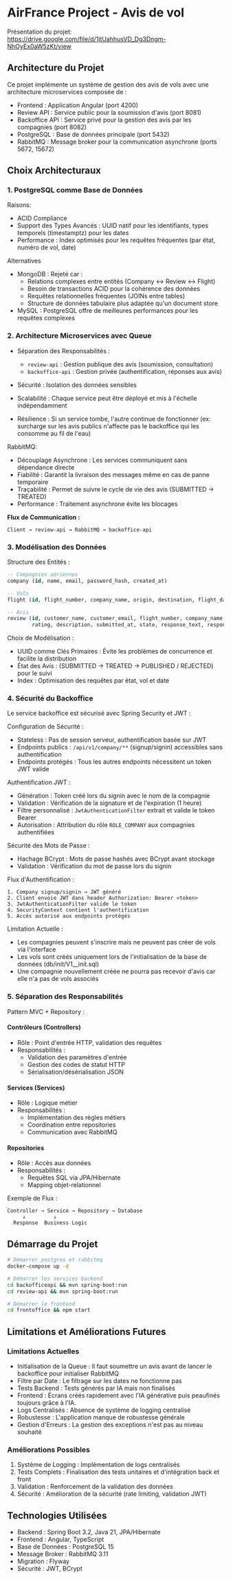 # AirFrance Project - Avis de vol
Présentation du projet: https://drive.google.com/file/d/1jtUahhusVD_Dg3Dngm-NhOyEx0aW5zKt/view

## Architecture du Projet

Ce projet implémente un système de gestion des avis de vols avec une architecture microservices composée de :

- Frontend : Application Angular (port 4200)
- Review API : Service public pour la soumission d'avis (port 8081)
- Backoffice API : Service privé pour la gestion des avis par les compagnies (port 8082)
- PostgreSQL : Base de données principale (port 5432)
- RabbitMQ : Message broker pour la communication asynchrone (ports 5672, 15672)

## Choix Architecturaux

### 1. PostgreSQL comme Base de Données

Raisons:

- ACID Compliance
- Support des Types Avancés : UUID natif pour les identifiants, types temporels (timestamptz) pour les dates
- Performance : Index optimisés pour les requêtes fréquentes (par état, numéro de vol, date)


Alternatives
- MongoDB : Rejeté car :
  - Relations complexes entre entités (Company ↔ Review ↔ Flight)
  - Besoin de transactions ACID pour la cohérence des données
  - Requêtes relationnelles fréquentes (JOINs entre tables)
  - Structure de données tabulaire plus adaptée qu'un document store
- MySQL : PostgreSQL offre de meilleures performances pour les requêtes complexes

### 2. Architecture Microservices avec Queue

- Séparation des Responsabilités :
  - `review-api` : Gestion publique des avis (soumission, consultation)
  - `backoffice-api` : Gestion privée (authentification, réponses aux avis)

- Sécurité : Isolation des données sensibles

- Scalabilité : Chaque service peut être déployé et mis à l'échelle indépendamment

- Résilience : Si un service tombe, l'autre continue de fonctionner (ex: surcharge sur les avis publics n'affecte pas le backoffice qui les consomme au fil de l'eau)
 

RabbitMQ:

- Découplage Asynchrone : Les services communiquent sans dépendance directe
- Fiabilité : Garantit la livraison des messages même en cas de panne temporaire
- Traçabilité : Permet de suivre le cycle de vie des avis (SUBMITTED → TREATED)
- Performance : Traitement asynchrone évite les blocages

**Flux de Communication :**
```
Client → review-api → RabbitMQ → backoffice-api
```

### 3. Modélisation des Données

Structure des Entités :

```sql
-- Compagnies aériennes
company (id, name, email, password_hash, created_at)

-- Vols
flight (id, flight_number, company_name, origin, destination, flight_date)

-- Avis
review (id, customer_name, customer_email, flight_number, company_name, 
        rating, description, submitted_at, state, response_text, response_at)
```

Choix de Modélisation :

- UUID comme Clés Primaires : Évite les problèmes de concurrence et facilite la distribution
- État des Avis :  (SUBMITTED → TREATED → PUBLISHED / REJECTED) pour le suivi
- Index : Optimisation des requêtes par état, vol et date

### 4. Sécurité du Backoffice

Le service backoffice est sécurisé avec Spring Security et JWT :

Configuration de Sécurité :
- Stateless : Pas de session serveur, authentification basée sur JWT
- Endpoints publics : `/api/v1/company/**` (signup/signin) accessibles sans authentification
- Endpoints protégés : Tous les autres endpoints nécessitent un token JWT valide

Authentification JWT :
- Génération : Token créé lors du signin avec le nom de la compagnie
- Validation : Vérification de la signature et de l'expiration (1 heure)
- Filtre personnalisé : `JwtAuthenticationFilter` extrait et valide le token Bearer
- Autorisation : Attribution du rôle `ROLE_COMPANY` aux compagnies authentifiées

Sécurité des Mots de Passe :
- Hachage BCrypt : Mots de passe hashés avec BCrypt avant stockage
- Validation : Vérification du mot de passe lors du signin

Flux d'Authentification :
```
1. Company signup/signin → JWT généré
2. Client envoie JWT dans header Authorization: Bearer <token>
3. JwtAuthenticationFilter valide le token
4. SecurityContext contient l'authentification
5. Accès autorisé aux endpoints protégés
```

Limitation Actuelle :
- Les compagnies peuvent s'inscrire mais ne peuvent pas créer de vols via l'interface
- Les vols sont créés uniquement lors de l'initialisation de la base de données (db/init/V1__init.sql)
- Une compagnie nouvellement créée ne pourra pas recevoir d'avis car elle n'a pas de vols associés

### 5. Séparation des Responsabilités

Pattern MVC + Repository :

#### Contrôleurs (Controllers)
- Rôle : Point d'entrée HTTP, validation des requêtes
- Responsabilités :
  - Validation des paramètres d'entrée
  - Gestion des codes de statut HTTP
  - Sérialisation/désérialisation JSON

#### Services (Services)
- Rôle : Logique métier
- Responsabilités :
  - Implémentation des règles métiers
  - Coordination entre repositories
  - Communication avec RabbitMQ

#### Repositories
- Rôle : Accès aux données
- Responsabilités :
  - Requêtes SQL via JPA/Hibernate
  - Mapping objet-relationnel

Exemple de Flux :
```
Controller → Service → Repository → Database
     ↓         ↓
  Response  Business Logic
```

## Démarrage du Projet

```bash
# Démarrer postgres et rabbitmq
docker-compose up -d

# Démarrer les services backend
cd backofficeapi && mvn spring-boot:run
cd review-api && mvn spring-boot:run

# Démarrer le frontend
cd frontoffice && npm start
```

## Limitations et Améliorations Futures

### Limitations Actuelles

- Initialisation de la Queue : Il faut soumettre un avis avant de lancer le backoffice pour initialiser RabbitMQ
- Filtre par Date : Le filtrage sur les dates ne fonctionne pas
- Tests Backend : Tests générés par IA mais non finalisés
- Frontend : Écrans créés rapidement avec l'IA générative puis peaufinés toujours grâce à l'IA.
- Logs Centralisés : Absence de système de logging centralisé
- Robustesse : L'application manque de robustesse générale
- Gestion d'Erreurs : La gestion des exceptions n'est pas au niveau souhaité

### Améliorations Possibles

1. Système de Logging : Implémentation de logs centralisés
2. Tests Complets : Finalisation des tests unitaires et d'intégration back et front
3. Validation : Renforcement de la validation des données
4. Sécurité : Amélioration de la sécurité (rate limiting, validation JWT)

## Technologies Utilisées

- Backend : Spring Boot 3.2, Java 21, JPA/Hibernate
- Frontend : Angular, TypeScript
- Base de Données : PostgreSQL 15
- Message Broker : RabbitMQ 3.11
- Migration : Flyway
- Sécurité : JWT, BCrypt
